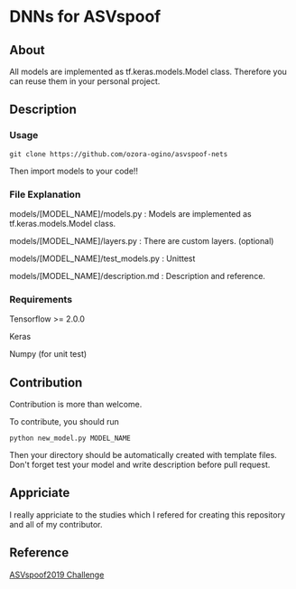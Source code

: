 # DNNs for ASVspoof

## About 

All models are implemented as tf.keras.models.Model class.
Therefore you can reuse them in your personal project.

## Description
### Usage

```git clone https://github.com/ozora-ogino/asvspoof-nets```

Then import models to your code!!


### File Explanation

models/[MODEL_NAME]/models.py : Models are implemented as tf.keras.models.Model class.

models/[MODEL_NAME]/layers.py : There are custom layers. (optional)

models/[MODEL_NAME]/test_models.py : Unittest

models/[MODEL_NAME]/description.md : Description and reference.

### Requirements

Tensorflow >= 2.0.0 

Keras

Numpy (for unit test)

## Contribution
Contribution is more than welcome.

To contribute, you should run 

```python new_model.py MODEL_NAME``` 

Then your directory should be automatically created with template files.
Don't forget test your model and write description before pull request.


## Appriciate 
I really appriciate to the studies which I refered for creating this repository and all of my contributor.


## Reference
[ASVspoof2019 Challenge](https://www.asvspoof.org)
